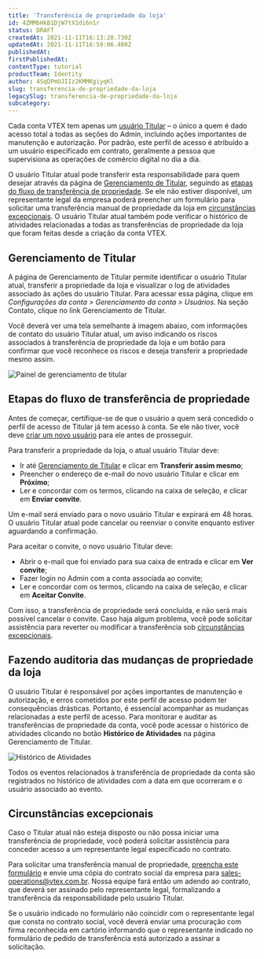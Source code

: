 ```yaml
---
title: 'Transferência de propriedade da loja'
id: 4ZMMbHkB1DjW7tX1di6n1r
status: DRAFT
createdAt: 2021-11-11T16:13:20.730Z
updatedAt: 2021-11-11T16:59:06.480Z
publishedAt: 
firstPublishedAt: 
contentType: tutorial
productTeam: Identity
author: 4SqDPmUJIIz2KMMKgiyqKl
slug: transferencia-de-propriedade-da-loja
legacySlug: transferencia-de-propriedade-da-loja
subcategory: 
---
```


Cada conta VTEX tem apenas um [usuário Titular](https://docs.google.com/document/d/1IRBfHerya6I0XQiSyVTICPz8kqzADJbHdWuZm7ARlpQ/edit) – o único a quem é dado acesso total a todas as seções do Admin, incluindo ações importantes de manutenção e autorização. Por padrão, este perfil de acesso é atribuído a um usuário especificado em contrato, geralmente a pessoa que supervisiona as operações de comércio digital no dia a dia.

O usuário Titular atual pode transferir esta responsabilidade para quem desejar através da página de [Gerenciamento de Titular](https://docs.google.com/document/d/1ZTFt9Nyzt3uKUOZj2JLWVvp81b1bj3CysYrpBd2gjz0/edit#heading=h.2et92p0), seguindo as [etapas do fluxo de transferência de propriedade](). Se ele não estiver disponível, um representante legal da empresa poderá preencher um formulário para solicitar uma transferência manual de propriedade da loja em [circunstâncias excepcionais](). O usuário Titular atual também pode verificar o histórico de atividades relacionadas a todas as transferências de propriedade da loja que foram feitas desde a criação da conta VTEX.

## Gerenciamento de Titular

A página de Gerenciamento de Titular permite identificar o usuário Titular atual, transferir a propriedade da loja e visualizar o log de atividades associado às ações do usuário Titular. Para acessar essa página, clique em _Configurações da conta > Gerenciamento da conta > Usuários._ Na seção Contato, clique no link Gerenciamento de Titular. 

Você deverá ver uma tela semelhante à imagem abaixo, com informações de contato do usuário Titular atual, um aviso indicando os riscos associados à transferência de propriedade da loja e um botão para confirmar que você reconhece os riscos e deseja transferir a propriedade mesmo assim.

![Painel de gerenciamento de titular](//images.ctfassets.net/alneenqid6w5/7AiPMmn3NnMjg89WgEfBXP/5bfcb540546580d2f584550ce67a04a4/Sponsor_Management_pt.png)

## Etapas do fluxo de transferência de propriedade

Antes de começar, certifique-se de que o usuário a quem será concedido o perfil de acesso de Titular já tem acesso à conta. Se ele não tiver, você deve [criar um novo usuário](https://help.vtex.com/en/tutorial/managing-users--tutorials_512#creating-a-new-user) para ele antes de prosseguir.

Para transferir a propriedade da loja, o atual usuário Titular deve:

* Ir até [Gerenciamento de Titular](https://docs.google.com/document/d/1ZTFt9Nyzt3uKUOZj2JLWVvp81b1bj3CysYrpBd2gjz0/edit#heading=h.2et92p0) e clicar em **Transferir assim mesmo**;
* Preencher o endereço de e-mail do novo usuário Titular e clicar em **Próximo**;
* Ler e concordar com os termos, clicando na caixa de seleção, e clicar em **Enviar convite**.

Um e-mail será enviado para o novo usuário Titular e expirará em 48 horas. O usuário Titular atual pode cancelar ou reenviar o convite enquanto estiver aguardando a confirmação.

Para aceitar o convite, o novo usuário Titular deve:

* Abrir o e-mail que foi enviado para sua caixa de entrada e clicar em **Ver convite**;
* Fazer login no Admin com a conta associada ao convite;
* Ler e concordar com os termos, clicando na caixa de seleção, e clicar em **Aceitar Convite**.

Com isso, a transferência de propriedade será concluída, e não será mais possível cancelar o convite. Caso haja algum problema, você pode solicitar assistência para reverter ou modificar a transferência sob [circunstâncias excepcionais]().

## Fazendo auditoria das mudanças de propriedade da loja

O usuário Titular é responsável por ações importantes de manutenção e autorização, e erros cometidos por este perfil de acesso podem ter consequências drásticas. Portanto, é essencial acompanhar as mudanças relacionadas a este perfil de acesso. Para monitorar e auditar as transferências de propriedade da conta, você pode acessar o histórico de atividades clicando no botão **Histórico de Atividades** na página Gerenciamento de Titular.

![Histórico de Atividades](//images.contentful.com/alneenqid6w5/6iXw7ib1Wsq4BiyR4Dgp8C/5b10117478c78e73f605cebebeeba43d/Activity_Log_pt.gif)

Todos os eventos relacionados à transferência de propriedade da conta são registrados no histórico de atividades com a data em que ocorreram e o usuário associado ao evento.

## Circunstâncias excepcionais

Caso o Titular atual não esteja disposto ou não possa iniciar uma transferência de propriedade, você poderá solicitar assistência para conceder acesso a um representante legal especificado no contrato. 

Para solicitar uma transferência manual de propriedade, [preencha este formulário](https://forms.gle/osXEnKJFMe7ZK3yx6) e envie uma cópia do contrato social da empresa para [sales-operations@vtex.com.br](mailto:sales-operations@vtex.com). Nossa equipe fará então um adendo ao contrato, que deverá ser assinado pelo representante legal, formalizando a transferência da responsabilidade pelo usuário Titular.

Se o usuário indicado no formulário não coincidir com o representante legal que consta no contrato social, você deverá enviar uma procuração com firma reconhecida em cartório informando que o representante indicado no formulário de pedido de transferência está autorizado a assinar a solicitação.

